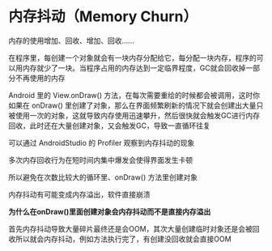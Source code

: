 # 内存抖动（Memory Churn）

内存的使用增加、回收、增加、回收......

在程序里，每创建一个对象就会有一块内存分配给它，每分配一块内存，程序的可以用内存就少了一块。当程序占用的内存达到一定临界程度，GC就会回收掉一部分不再使用的内存

Android 里的 View.onDraw() 方法，在每次需要重绘的时候都会被调用，这时你如果在 onDraw() 里创建了对象，那么在界面频繁刷新的情况下就会创建出大量只被使用一次的对象，这就导致内存使用迅速攀升，然后很快就会触发GC进行内存回收，此时还在大量创建对象，又会触发GC，导致一直循环往复

可以通过 AndroidStudio 的 Profiler 观察到内存抖动的现象

多次内存回收行为在短时间内集中爆发会使得界面发生卡顿

所以避免在次数比较大的循环里、onDraw() 方法里创建对象

内存抖动有可能变成内存溢出，软件直接崩溃



**为什么在onDraw()里面创建对象会内存抖动而不是直接内存溢出**

首先内存抖动导致大量碎片最终还是会OOM，其次大量创建临时对象还是会被回收所以就会内存抖动，例如方法执行完了，有创建没回收就会直接OOM